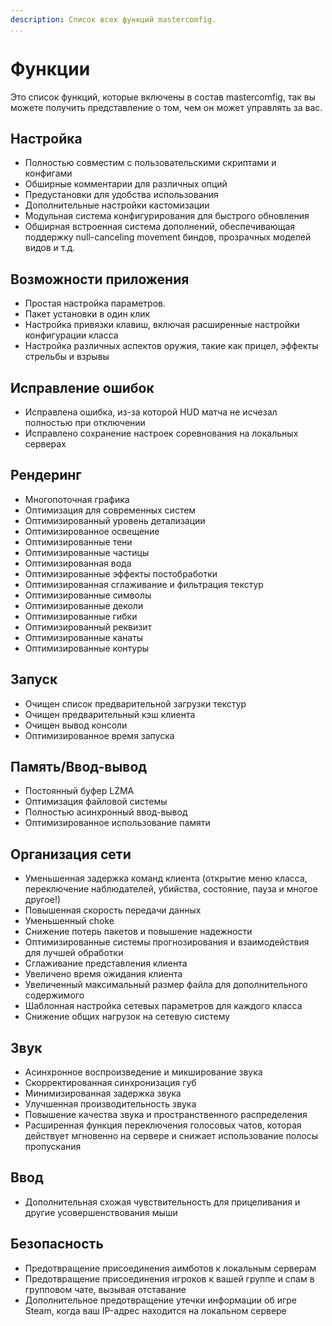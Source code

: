 ```yaml
---
description: Список всех функций mastercomfig.
...
```


# Функции

Это список функций, которые включены в состав mastercomfig, так вы можете получить представление о том, чем он может управлять за вас.

## Настройка

* Полностью совместим с пользовательскими скриптами и конфигами
* Обширные комментарии для различных опций
* Предустановки для удобства использования
* Дополнительные настройки кастомизации
* Модульная система конфигурирования для быстрого обновления
* Обширная встроенная система дополнений, обеспечивающая поддержку null-canceling movement биндов, прозрачных моделей видов и т.д.

## Возможности приложения

* Простая настройка параметров.
* Пакет установки в один клик
* Настройка привязки клавиш, включая расширенные настройки конфигурации класса
* Настройка различных аспектов оружия, такие как прицел, эффекты стрельбы и взрывы

## Исправление ошибок

* Исправлена ​​ошибка, из-за которой HUD матча не исчезал полностью при отключении
* Исправлено сохранение настроек соревнования на локальных серверах

## Рендеринг

* Многопоточная графика
* Оптимизация для современных систем
* Оптимизированный уровень детализации
* Оптимизированное освещение
* Оптимизированные тени
* Оптимизированные частицы
* Оптимизированная вода
* Оптимизированные эффекты постобработки
* Оптимизированная сглаживание и фильтрация текстур
* Оптимизированные символы
* Оптимизированные деколи
* Оптимизированные гибки
* Оптимизированный реквизит
* Оптимизированные канаты
* Оптимизированные контуры

## Запуск

* Очищен список предварительной загрузки текстур
* Очищен предварительный кэш клиента
* Очищен вывод консоли
* Оптимизированное время запуска

## Память/Ввод-вывод

* Постоянный буфер LZMA
* Оптимизация файловой системы
* Полностью асинхронный ввод-вывод
* Оптимизированное использование памяти

## Организация сети

* Уменьшенная задержка команд клиента (открытие меню класса, переключение наблюдателей, убийства, состояние, пауза и многое другое!)
* Повышенная скорость передачи данных
* Уменьшенный choke
* Снижение потерь пакетов и повышение надежности
* Оптимизированные системы прогнозирования и взаимодействия для лучшей обработки
* Сглаживание представления клиента
* Увеличено время ожидания клиента
* Увеличенный максимальный размер файла для дополнительного содержимого
* Шаблонная настройка сетевых параметров для каждого класса
* Снижение общих нагрузок на сетевую систему

## Звук

* Асинхронное воспроизведение и микширование звука
* Скорректированная синхронизация губ
* Минимизированная задержка звука
* Улучшенная производительность звука
* Повышение качества звука и пространственного распределения
* Расширенная функция переключения голосовых чатов, которая действует мгновенно на сервере и снижает использование полосы пропускания

## Ввод

* Дополнительная схожая чувствительность для прицеливания и другие усовершенствования мыши

## Безопасность

* Предотвращение присоединения аимботов к локальным серверам
* Предотвращение присоединения игроков к вашей группе и спам в групповом чате, вызывая отставание
* Дополнительное предотвращение утечки информации об игре Steam, когда ваш IP-адрес находится на локальном сервере
